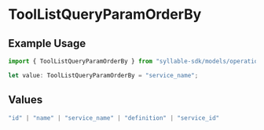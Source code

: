 # ToolListQueryParamOrderBy

## Example Usage

```typescript
import { ToolListQueryParamOrderBy } from "syllable-sdk/models/operations";

let value: ToolListQueryParamOrderBy = "service_name";
```

## Values

```typescript
"id" | "name" | "service_name" | "definition" | "service_id"
```